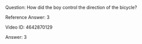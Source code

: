 Question: How did the boy control the direction of the bicycle?

Reference Answer: 3

Video ID: 4642870129

Answer: 3

